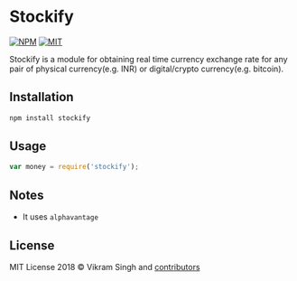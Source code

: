# Stockify

[![NPM][npm-image]][npm-url] [![MIT][mit-image]][mit-url]

Stockify is a module for obtaining real time currency exchange rate for any pair of physical currency(e.g. INR) or digital/crypto currency(e.g. bitcoin).

## Installation

```bash
npm install stockify
```

## Usage

```javascript
var money = require('stockify');

```

## Notes

* It uses `alphavantage`

## License

MIT License 2018 © Vikram Singh and [contributors](https://github.com/maverickjoy/stockify/graphs/contributors)

[npm-url]: http://npmjs.org/package/stockify
[npm-image]: https://badge.fury.io/js/stockify.svg

[mit-image]: https://img.shields.io/badge/license-MIT-blue.svg
[mit-url]: https://opensource.org/licenses/MIT
